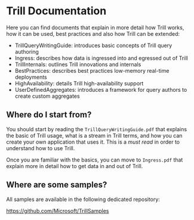 # Trill Documentation

Here you can find documents that explain in more detail how Trill works, how it can be used, best practices and also how Trill can be extended:

- TrillQueryWritingGuide: introduces basic concepts of Trill query authoring
- Ingress: describes how data is ingressed into and egressed out of Trill
- TrillInternals: outlines Trill innovations and internals
- BestPractices: describes best practices low-memory real-time deployments
- HighAvailability: details Trill high-availability support
- UserDefinedAggregates: introduces a framework for query authors to create custom aggregates

## Where do I start from?

You should start by reading the `TrillQueryWritingGuide.pdf` that explains the basic of Trill usage, what is a stream in Trill terms, and how you can create your own application that uses it. This is a *must read* in order to understand how to use Trill.

Once you are familiar with the basics, you can move to `Ingress.pdf` that explain more in detail how to get data in and out of Trill.

## Where are some samples?

All samples are available in the following dedicated repository:

https://github.com/Microsoft/TrillSamples 